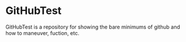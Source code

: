 GitHubTest
==========

GitHubTest is a repository for showing the bare minimums of github and how to maneuver, fuction, etc.
